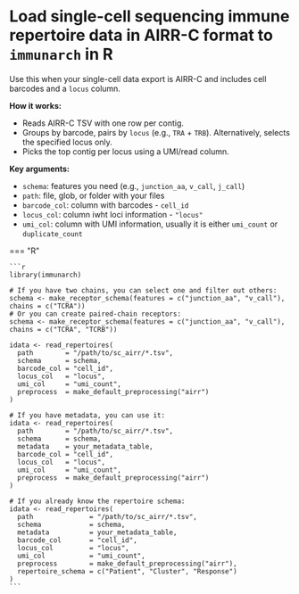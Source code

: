 # Load single-cell sequencing immune repertoire data in AIRR-C format to `immunarch` in R

Use this when your single-cell data export is AIRR-C and includes cell barcodes and a `locus` column.

**How it works:**

* Reads AIRR-C TSV with one row per contig.
* Groups by barcode, pairs by `locus` (e.g., `TRA` + `TRB`). Alternatively, selects the specified locus only.
* Picks the top contig per locus using a UMI/read column.

**Key arguments:**

* `schema`: features you need (e.g., `junction_aa`, `v_call`, `j_call`)
* `path`: file, glob, or folder with your files
* `barcode_col`: column with barcodes - `cell_id`
* `locus_col`: column iwht loci information - `"locus"`
* `umi_col`: column with UMI information, usually it is either `umi_count` or `duplicate_count`

=== "R"

    ```r
    library(immunarch)

    # If you have two chains, you can select one and filter out others:
    schema <- make_receptor_schema(features = c("junction_aa", "v_call"), chains = c("TCRA"))
    # Or you can create paired-chain receptors:
    schema <- make_receptor_schema(features = c("junction_aa", "v_call"), chains = c("TCRA", "TCRB"))

    idata <- read_repertoires(
      path        = "/path/to/sc_airr/*.tsv",
      schema      = schema,
      barcode_col = "cell_id",
      locus_col   = "locus",
      umi_col     = "umi_count",
      preprocess  = make_default_preprocessing("airr")
    )

    # If you have metadata, you can use it:
    idata <- read_repertoires(
      path        = "/path/to/sc_airr/*.tsv",
      schema      = schema,
      metadata    = your_metadata_table,
      barcode_col = "cell_id",
      locus_col   = "locus",
      umi_col     = "umi_count",
      preprocess  = make_default_preprocessing("airr")
    )

    # If you already know the repertoire schema:
    idata <- read_repertoires(
      path              = "/path/to/sc_airr/*.tsv",
      schema            = schema,
      metadata          = your_metadata_table,
      barcode_col       = "cell_id",
      locus_col         = "locus",
      umi_col           = "umi_count",
      preprocess        = make_default_preprocessing("airr"),
      repertoire_schema = c("Patient", "Cluster", "Response")
    )
    ```